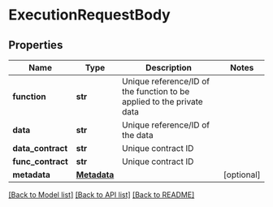 # ExecutionRequestBody

## Properties
Name | Type | Description | Notes
------------ | ------------- | ------------- | -------------
**function** | **str** | Unique reference/ID of the function to be applied to the private data | 
**data** | **str** | Unique reference/ID of the data | 
**data_contract** | **str** | Unique contract ID | 
**func_contract** | **str** | Unique contract ID | 
**metadata** | [**Metadata**](Metadata.md) |  | [optional] 

[[Back to Model list]](../README.md#documentation-for-models) [[Back to API list]](../README.md#documentation-for-api-endpoints) [[Back to README]](../README.md)

